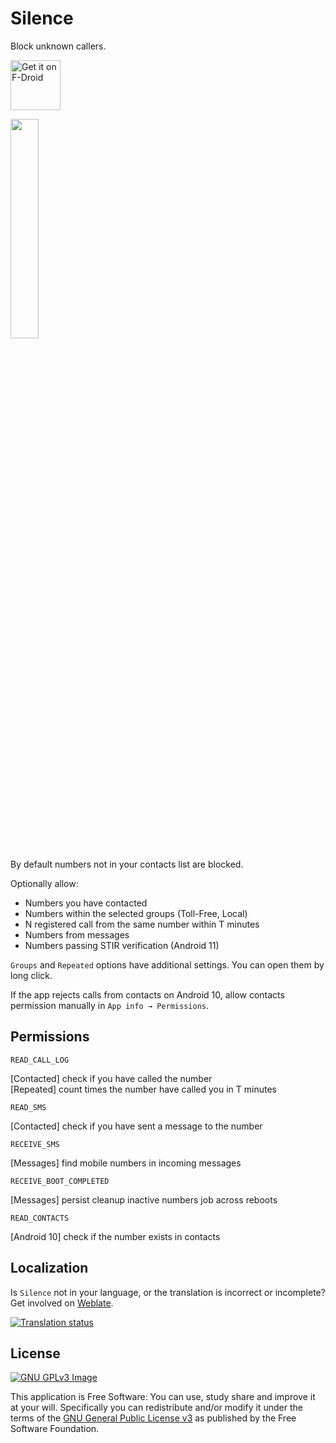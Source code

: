 # Silence

Block unknown callers.

[<img 
    src="https://fdroid.gitlab.io/artwork/badge/get-it-on.png"
    alt="Get it on F-Droid"
    height="80">](https://f-droid.org/packages/me.lucky.silence/)

<img 
    src="https://raw.githubusercontent.com/x13a/Silence/master/fastlane/metadata/android/en-US/images/phoneScreenshots/1.png" 
    width="30%" 
    height="30%">

By default numbers not in your contacts list are blocked.

Optionally allow:
- Numbers you have contacted
- Numbers within the selected groups (Toll-Free, Local)
- N registered call from the same number within T minutes
- Numbers from messages
- Numbers passing STIR verification (Android 11)

`Groups` and `Repeated` options have additional settings. You can open them by long click.

If the app rejects calls from contacts on Android 10, allow contacts permission manually in 
`App info → Permissions`.

## Permissions

`READ_CALL_LOG`

[Contacted] check if you have called the number  
[Repeated] count times the number have called you in T minutes

`READ_SMS`

[Contacted] check if you have sent a message to the number

`RECEIVE_SMS`

[Messages] find mobile numbers in incoming messages

`RECEIVE_BOOT_COMPLETED`

[Messages] persist cleanup inactive numbers job across reboots

`READ_CONTACTS`

[Android 10] check if the number exists in contacts

## Localization

Is `Silence` not in your language, or the translation is incorrect or incomplete? Get involved on 
[Weblate](https://hosted.weblate.org/engage/me-lucky-silence/).

[![Translation status](https://hosted.weblate.org/widgets/me-lucky-silence/-/app/horizontal-auto.svg)](https://hosted.weblate.org/engage/me-lucky-silence/)

## License
[![GNU GPLv3 Image](https://www.gnu.org/graphics/gplv3-127x51.png)](https://www.gnu.org/licenses/gpl-3.0.en.html)  

This application is Free Software: You can use, study share and improve it at your will. 
Specifically you can redistribute and/or modify it under the terms of the
[GNU General Public License v3](https://www.gnu.org/licenses/gpl.html) as published by the Free 
Software Foundation.
